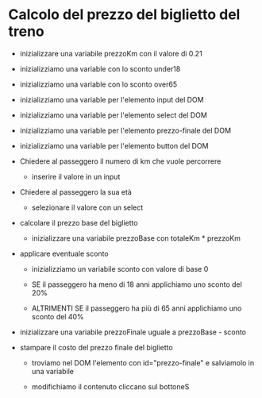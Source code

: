 # Calcolo del prezzo del biglietto del treno

- inizializzare una variabile prezzoKm con il valore di 0.21
- inizializziamo una variable con lo sconto under18
- inizializziamo una variable con lo sconto over65
- inizializziamo una variable per l'elemento input del DOM
- inizializziamo una variable per l'elemento select del DOM
- inizializziamo una variable per l'elemento prezzo-finale del DOM
- inizializziamo una variable per l'elemento button del DOM

- Chiedere al passeggero il numero di km che vuole percorrere

  - inserire il valore in un input

- Chiedere al passeggero la sua età

  - selezionare il valore con un select

- calcolare il prezzo base del biglietto

  - inizializzare una variabile prezzoBase con totaleKm \* prezzoKm

- applicare eventuale sconto

  - inizializziamo un variabile sconto con valore di base 0

  - SE il passeggero ha meno di 18 anni applichiamo uno sconto del 20%

  - ALTRIMENTI SE il passeggero ha più di 65 anni applichiamo uno sconto del 40%

- inizializzare una variabile prezzoFinale uguale a prezzoBase - sconto

- stampare il costo del prezzo finale del biglietto

  - troviamo nel DOM l'elemento con id="prezzo-finale" e salviamolo in una variabile

  - modifichiamo il contenuto cliccano sul bottoneS
